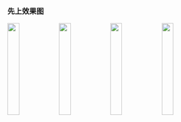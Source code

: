 ### 先上效果图
<img src="https://github.com/zhoujiulong/KoltinCharts/tree/master/pic/bar_chart.gif" width="23%"/><img src="https://github.com/zhoujiulong/KoltinCharts/tree/master/pic/line_chart.gif" width="23%"/><img src="https://github.com/zhoujiulong/KoltinCharts/tree/master/pic/curve_chart.gif" width="23%"/><img src="https://github.com/zhoujiulong/KoltinCharts/tree/master/pic/pie_chart.gif" width="23%"/>
